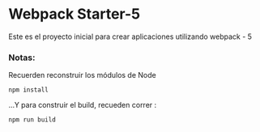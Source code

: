 # Webpack Starter-5

Este es el proyecto inicial para crear aplicaciones utilizando webpack - 5

### Notas:
Recuerden reconstruir los módulos de Node
```
npm install
```

...Y para construir el build, recueden correr : 

```
npm run build
```